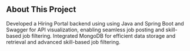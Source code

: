 ## About This Project

Developed a Hiring Portal backend using using Java and Spring Boot and Swagger for API visualization, enabling seamless job posting and skill-based job filtering.
Integrated MongoDB for efficient data storage and retrieval and advanced skill-based job filtering.
